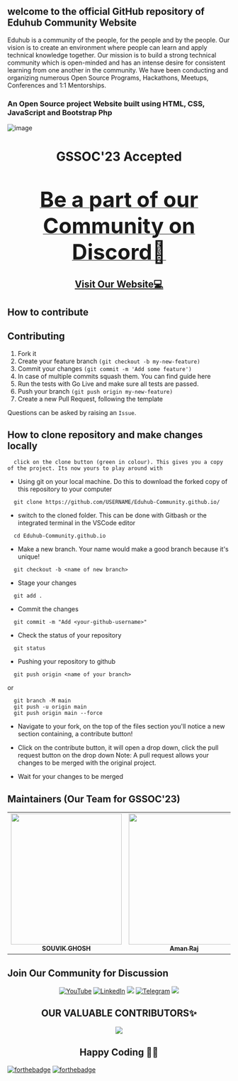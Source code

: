 ## welcome to the official GitHub repository of Eduhub Community Website

Eduhub is a community of the people, for the people and by the people.
Our vision is to create an environment where people can learn and apply technical knowledge together.
Our mission is to build a strong technical community which is open-minded and has an intense desire for consistent learning from one another in the community. We have been conducting and organizing numerous Open Source Programs, Hackathons, Meetups, Conferences and 1:1 Mentorships.

### An Open Source project Website built using HTML, CSS, JavaScript and Bootstrap Php

![image](<https://eduhubcommunity.tech/assets/img/Eduhub%20Logo%20(2).png>)

<h1 align="center">GSSOC'23 Accepted </h1>
<br>
<p align="center">
<b><a href="https://discord.gg/EUsGuYBKQa" target="_blank">
<font size="67"> Be a part of our Community on Discord🚀</font>
</a>
</b>
</p>
<h2 align="center">
<a href="http://eduhubcommunity.tech/" target="_blank">Visit Our Website💻</a>
</h2>

## How to contribute

## Contributing

1. Fork it
2. Create your feature branch `(git checkout -b my-new-feature)`
3. Commit your changes `(git commit -m 'Add some feature')`
4. In case of multiple commits squash them. You can find guide here
5. Run the tests with Go Live and make sure all tests are passed.
6. Push your branch `(git push origin my-new-feature)`
7. Create a new Pull Request, following the template

Questions can be asked by raising an `Issue`.

## How to clone repository and make changes locally

```
  click on the clone button (green in colour). This gives you a copy of the project. Its now yours to play around with
```

- Using git on your local machine. Do this to download the forked copy of this repository to your computer

```
  git clone https://github.com/USERNAME/Eduhub-Community.github.io/
```

- switch to the cloned folder. This can be done with Gitbash or the integrated terminal in the VSCode editor

```
  cd Eduhub-Community.github.io
```

- Make a new branch. Your name would make a good branch because it's unique!

```
  git checkout -b <name of new branch>
```

- Stage your changes

```
  git add .
```

- Commit the changes

```
  git commit -m "Add <your-github-username>"
```

- Check the status of your repository

```
  git status
```

- Pushing your repository to github

```
  git push origin <name of your branch>
```

or

```
  git branch -M main
  git push -u origin main
  git push origin main --force
```

- Navigate to your fork, on the top of the files section you'll notice a new section containing, a contribute button!
- Click on the contribute button, it will open a drop down, click the pull request button on the drop down
  Note: A pull request allows your changes to be merged with the original project.

- Wait for your changes to be merged

## Maintainers (Our Team for GSSOC'23)

<table>
<tr>
    <td align="center" style="word-wrap: break-word; width: 50; height: 50">
        <a href=https://github.com/souvikg544/>
            <img src="https://media.licdn.com/dms/image/D4D03AQH61lX3UvuDSg/profile-displayphoto-shrink_800_800/0/1679553457608?e=1691020800&v=beta&t=Bw9dKc2LSy60Au_G5Uhbf7BRGzF5bFJNVF54vb0mYV8" width=250px height=295px
                 <br />
            <sub style="font-size:14px"><b>SOUVIK GHOSH</b></sub>
        </a>
        </td>
        <td align="center" style="word-wrap: break-word; width: 200.0; height: 200.0">
        <a href=https://github.com/AshAman999>
           <img src="https://media.licdn.com/dms/image/C4E03AQE6p0QwBpHLOQ/profile-displayphoto-shrink_800_800/0/1642423321172?e=1691020800&v=beta&t=hgsBqad04ucYxrEq7AkVfyJwRmbJCgFzguNCOwDwBTA" width=250px height=295px />
            <br />
            <sub style="font-size:14px"><b>Aman Raj</b></sub>
        </a>  
    </td>
   </table>
   
   
## Join Our Community for Discussion

<div align="center">

<a  href="https://www.youtube.com/channel/UCPpG3qqMH_0QDvSzHyjjZJQ" target="_blank"><img alt="YouTube" src="https://img.shields.io/badge/Youtube-%23FF0000.svg?style=for-the-badge&logo=YouTube&logoColor=white" /></a>
<a  href="https://www.linkedin.com/company/eduhub-community" target="_blank"><img alt="LinkedIn" src="https://img.shields.io/badge/linkedin%20-%230077B5.svg?&style=for-the-badge&logo=linkedin&logoColor=white" /></a>
[<img src = "https://img.shields.io/badge/instagram-%23E4405F.svg?&style=for-the-badge&logo=instagram&logoColor=white">](https://instagram.com/eduhub_community)
<a  href="https://t.me/joinchat/0Y0nT-yXjGxmM2Vl"><img alt=" Telegram" src="https://img.shields.io/badge/Telegram-2CA5E0?style=for-the-badge&logo=telegram&logoColor=white"></a>
[<img src = "https://img.shields.io/badge/discord-%23E4405F.svg?&style=for-the-badge&logo=discord&logoColor=white">](https://discord.com/invite/b3ZJfH9eeN)

</div>

<h2 align=center> OUR VALUABLE CONTRIBUTORS✨ </h2>
<p align="center">
  
<a href="https://github.com/Eduhub-Community/Eduhub-Community.github.io/graphs/contributors">
  <img src="https://contrib.rocks/image?repo=Eduhub-Community/Eduhub-Community.github.io" />
</a>

<h2 align=center>Happy Coding 👨‍💻 </h2>
</p>

[![forthebadge](https://forthebadge.com/images/badges/built-with-love.svg)](https://forthebadge.com)
[![forthebadge](https://forthebadge.com/images/badges/built-by-developers.svg)](https://forthebadge.com)
